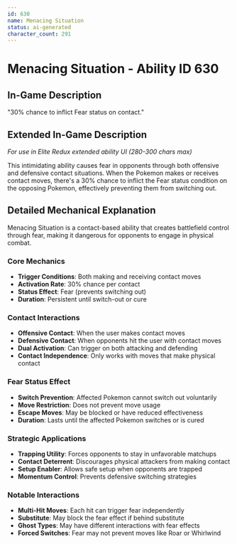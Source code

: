 ```yaml
---
id: 630
name: Menacing Situation
status: ai-generated
character_count: 291
---
```


# Menacing Situation - Ability ID 630

## In-Game Description
"30% chance to inflict Fear status on contact."

## Extended In-Game Description
*For use in Elite Redux extended ability UI (280-300 chars max)*

This intimidating ability causes fear in opponents through both offensive and defensive contact situations. When the Pokemon makes or receives contact moves, there's a 30% chance to inflict the Fear status condition on the opposing Pokemon, effectively preventing them from switching out.

## Detailed Mechanical Explanation

Menacing Situation is a contact-based ability that creates battlefield control through fear, making it dangerous for opponents to engage in physical combat.

### Core Mechanics
- **Trigger Conditions**: Both making and receiving contact moves
- **Activation Rate**: 30% chance per contact
- **Status Effect**: Fear (prevents switching out)
- **Duration**: Persistent until switch-out or cure

### Contact Interactions
- **Offensive Contact**: When the user makes contact moves
- **Defensive Contact**: When opponents hit the user with contact moves
- **Dual Activation**: Can trigger on both attacking and defending
- **Contact Independence**: Only works with moves that make physical contact

### Fear Status Effect
- **Switch Prevention**: Affected Pokemon cannot switch out voluntarily
- **Move Restriction**: Does not prevent move usage
- **Escape Moves**: May be blocked or have reduced effectiveness
- **Duration**: Lasts until the affected Pokemon switches or is cured

### Strategic Applications
- **Trapping Utility**: Forces opponents to stay in unfavorable matchups
- **Contact Deterrent**: Discourages physical attackers from making contact
- **Setup Enabler**: Allows safe setup when opponents are trapped
- **Momentum Control**: Prevents defensive switching strategies

### Notable Interactions
- **Multi-Hit Moves**: Each hit can trigger fear independently
- **Substitute**: May block the fear effect if behind substitute
- **Ghost Types**: May have different interactions with fear effects
- **Forced Switches**: Fear may not prevent moves like Roar or Whirlwind